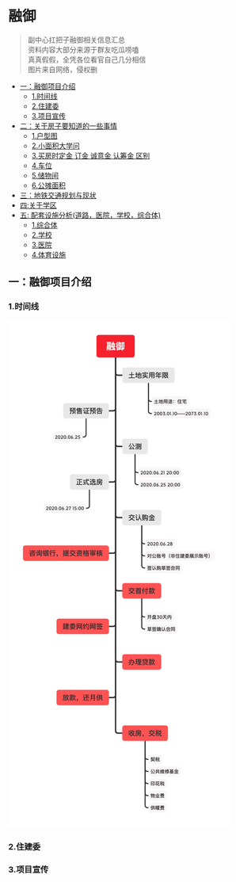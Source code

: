 # 融御
  > 副中心扛把子融御相关信息汇总  
  资料内容大部分来源于群友吃瓜唠嗑  
  真真假假，全凭各位看官自己几分相信  
  图片来自网络，侵权删  
  

*   [一：融御项目介绍](#一：融御项目介绍)
    *   [1.时间线](#时间线)
    *   [2.住建委](#住建委)
	  *   [3.项目宣传](#项目宣传)
*   [二：关于房子要知道的一些事情](#关于房子要知道的一些概念)
    *   [1.户型图](#用地性质)
    *   [2.小面积大学问](#容积率)
    *   [3.买房时定金 订金 诚意金 认筹金 区别](#买房时定金订金诚意金认筹金区别)
    *   [4.车位](#绿化率多少合适住宅小区绿化率标准)
    *   [5.储物间](#楼层净高)
    *   [6.公摊面积](#为什么每层住宅楼层默认高是在3米左右？)
*   [三：地铁交通规划与现状](#地铁交通规划与现状)
*   [四:关于学区](#关于学区)
*   [五: 配套设施分析(道路，医院，学校，综合体)](#配套设施分析)
    *   [1.综合体](#综合体)
    *   [2.学校](#学校)
    *   [3.医院](#医院)
    *   [4.体育设施](#体育设施)

## <a name="一：融御项目介绍">一：融御项目介绍</a>

### 1.<a name="时间线">时间线</a>

![](一、融御项目介绍/time_line.JPG)


### 2.<a name="住建委">住建委</a>

### 3.<a name="项目宣传">项目宣传</a>
